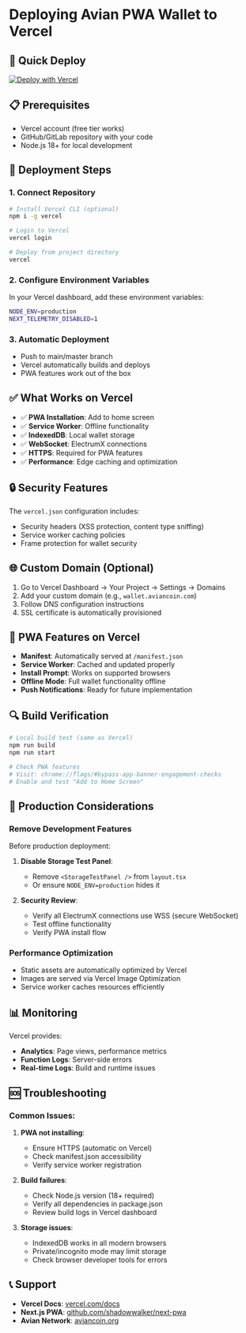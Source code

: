 # Deploying Avian PWA Wallet to Vercel

## 🚀 Quick Deploy

[![Deploy with Vercel](https://vercel.com/button)](https://vercel.com/new/clone?repository-url=https://github.com/your-username/avian-pwa-wallet)

## 📋 Prerequisites

- Vercel account (free tier works)
- GitHub/GitLab repository with your code
- Node.js 18+ for local development

## 🔧 Deployment Steps

### 1. **Connect Repository**

```bash
# Install Vercel CLI (optional)
npm i -g vercel

# Login to Vercel
vercel login

# Deploy from project directory
vercel
```

### 2. **Configure Environment Variables**

In your Vercel dashboard, add these environment variables:

```bash
NODE_ENV=production
NEXT_TELEMETRY_DISABLED=1
```

### 3. **Automatic Deployment**

- Push to main/master branch
- Vercel automatically builds and deploys
- PWA features work out of the box

## ✅ What Works on Vercel

- ✅ **PWA Installation**: Add to home screen
- ✅ **Service Worker**: Offline functionality
- ✅ **IndexedDB**: Local wallet storage
- ✅ **WebSocket**: ElectrumX connections
- ✅ **HTTPS**: Required for PWA features
- ✅ **Performance**: Edge caching and optimization

## 🔒 Security Features

The `vercel.json` configuration includes:

- Security headers (XSS protection, content type sniffing)
- Service worker caching policies
- Frame protection for wallet security

## 🌐 Custom Domain (Optional)

1. Go to Vercel Dashboard → Your Project → Settings → Domains
2. Add your custom domain (e.g., `wallet.aviancoin.com`)
3. Follow DNS configuration instructions
4. SSL certificate is automatically provisioned

## 📱 PWA Features on Vercel

- **Manifest**: Automatically served at `/manifest.json`
- **Service Worker**: Cached and updated properly
- **Install Prompt**: Works on supported browsers
- **Offline Mode**: Full wallet functionality offline
- **Push Notifications**: Ready for future implementation

## 🔍 Build Verification

```bash
# Local build test (same as Vercel)
npm run build
npm run start

# Check PWA features
# Visit: chrome://flags/#bypass-app-banner-engagement-checks
# Enable and test "Add to Home Screen"
```

## 🚨 Production Considerations

### Remove Development Features

Before production deployment:

1. **Disable Storage Test Panel**:

   - Remove `<StorageTestPanel />` from `layout.tsx`
   - Or ensure `NODE_ENV=production` hides it

2. **Security Review**:
   - Verify all ElectrumX connections use WSS (secure WebSocket)
   - Test offline functionality
   - Verify PWA install flow

### Performance Optimization

- Static assets are automatically optimized by Vercel
- Images are served via Vercel Image Optimization
- Service worker caches resources efficiently

## 📊 Monitoring

Vercel provides:

- **Analytics**: Page views, performance metrics
- **Function Logs**: Server-side errors
- **Real-time Logs**: Build and runtime issues

## 🆘 Troubleshooting

### Common Issues:

1. **PWA not installing**:

   - Ensure HTTPS (automatic on Vercel)
   - Check manifest.json accessibility
   - Verify service worker registration

2. **Build failures**:

   - Check Node.js version (18+ required)
   - Verify all dependencies in package.json
   - Review build logs in Vercel dashboard

3. **Storage issues**:
   - IndexedDB works in all modern browsers
   - Private/incognito mode may limit storage
   - Check browser developer tools for errors

## 📞 Support

- **Vercel Docs**: [vercel.com/docs](https://vercel.com/docs)
- **Next.js PWA**: [github.com/shadowwalker/next-pwa](https://github.com/shadowwalker/next-pwa)
- **Avian Network**: [aviancoin.org](https://aviancoin.org)
